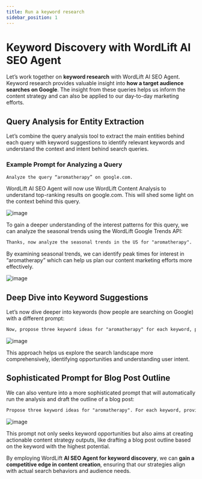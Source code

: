 ```yaml
---
title: Run a keyword research
sidebar_position: 1
---
```


# Keyword Discovery with WordLift AI SEO Agent

Let’s work together on **keyword research** with WordLift AI SEO Agent. Keyword research provides valuable insight into **how a target audience searches on Google**. The insight from these queries helps us inform the content strategy and can also be applied to our day-to-day marketing efforts.

## Query Analysis for Entity Extraction

Let’s combine the query analysis tool to extract the main entities behind each query with keyword suggestions to identify relevant keywords and understand the context and intent behind search queries.

### Example Prompt for Analyzing a Query

```md className=send-to-agent
Analyze the query “aromatherapy” on google.com.
```

WordLift AI SEO Agent will now use WordLift Content Analysis to understand top-ranking results on google.com. This will shed some light on the context behind this query.

![image](../images/agent-wordlift-query-analysis.png)

To gain a deeper understanding of the interest patterns for this query, we can analyze the seasonal trends using the WordLift Google Trends API:

```md className=send-to-agent
Thanks, now analyze the seasonal trends in the US for "aromatherapy".
```

By examining seasonal trends, we can identify peak times for interest in “aromatherapy” which can help us plan our content marketing efforts more effectively.

![image](../images/agent-wordlift-keyword-seasonal-trends.png)

## Deep Dive into Keyword Suggestions

Let’s now dive deeper into keywords (how people are searching on Google) with a different prompt:

```md className=send-to-agent
Now, propose three keyword ideas for "aromatherapy" for each keyword, provide suggestions, extract the topics, and present all the data in a table highlighting the opportunities.
```

![image](../images/agent-wordlift-keyword-ideas.png)

This approach helps us explore the search landscape more comprehensively, identifying opportunities and understanding user intent.

## Sophisticated Prompt for Blog Post Outline

We can also venture into a more sophisticated prompt that will automatically run the analysis and draft the outline of a blog post:

```md className=send-to-agent
Propose three keyword ideas for "aromatherapy". For each keyword, provide suggestions, extract the topics, and present all the data in a table highlighting the opportunities. Then provide me with the outline for a blog post on the keyword that has the highest chance, keeping in mind the seasonality of the main keyword.
```

![image](../images/agent-wordlift-outline-ideas.png)

This prompt not only seeks keyword opportunities but also aims at creating actionable content strategy outputs, like drafting a blog post outline based on the keyword with the highest potential.

By employing WordLift **AI SEO Agent for keyword discovery**, we can **gain a competitive edge in content creation**, ensuring that our strategies align with actual search behaviors and audience needs.
